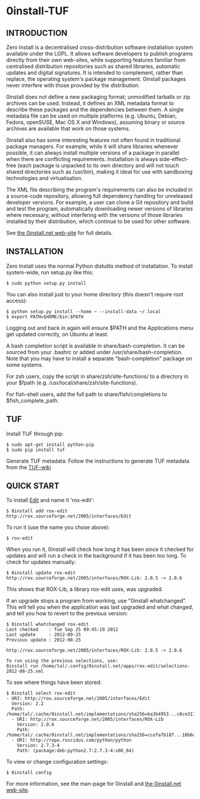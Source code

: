 0install-TUF
============

INTRODUCTION
------------

Zero Install is a decentralised cross-distribution software installation system
available under the LGPL. It allows software developers to publish programs
directly from their own web-sites, while supporting features familiar from
centralised distribution repositories such as shared libraries, automatic
updates and digital signatures. It is intended to complement, rather than
replace, the operating system's package management. 0install packages never
interfere with those provided by the distribution.

0install does not define a new packaging format; unmodified tarballs or zip
archives can be used. Instead, it defines an XML metadata format to describe
these packages and the dependencies between them. A single metadata file can be
used on multiple platforms (e.g. Ubuntu, Debian, Fedora, openSUSE, Mac OS X and
Windows), assuming binary or source archives are available that work on those
systems.

0install also has some interesting features not often found in traditional
package managers. For example, while it will share libraries whenever possible,
it can always install multiple versions of a package in parallel when there are
conflicting requirements. Installation is always side-effect-free (each package
is unpacked to its own directory and will not touch shared directories such as
/usr/bin), making it ideal for use with sandboxing technologies and
virtualisation.

The XML file describing the program's requirements can also be included in a
source-code repository, allowing full dependency handling for unreleased
developer versions. For example, a user can clone a Git repository and build
and test the program, automatically downloading newer versions of libraries
where necessary, without interfering with the versions of those libraries
installed by their distribution, which continue to be used for other software.

See [the 0install.net web-site](http://0install.net/) for full details.


INSTALLATION
------------

Zero Install uses the normal Python distutils method of installation. To
install system-wide, run setup.py like this:

    $ sudo python setup.py install

You can also install just to your home directory (this doesn't require root
access):

    $ python setup.py install --home ~ --install-data ~/.local
    $ export PATH=$HOME/bin:$PATH

Logging out and back in again will ensure $PATH and the Applications menu get
updated correctly, on Ubuntu at least.

A bash completion script is available in share/bash-completion. It can be
sourced from your .bashrc or added under /usr/share/bash-completion. Note that
you may have to install a separate "bash-completion" package on some systems.

For zsh users, copy the script in share/zsh/site-functions/ to a directory in
your $fpath (e.g. /usr/local/share/zsh/site-functions).

For fish-shell users, add the full path to share/fish/completions to
$fish_complete_path.


TUF
----

Install TUF through pip:

    $ sudo apt-get install python-pip
    $ sudo pip install tuf

Generate TUF metadata:
Follow the instructions to generate TUF metadata from the [TUF-wiki](http://theupdateframework.com/projects/project/wiki/Docs/overview)


QUICK START
-----------

To install [Edit](http://rox.sourceforge.net/2005/interfaces/Edit) and name it 'rox-edit':

    $ 0install add rox-edit http://rox.sourceforge.net/2005/interfaces/Edit

To run it (use the name you chose above):

    $ rox-edit

When you run it, 0install will check how long it has been since it checked
for updates and will run a check in the background if it has been too long.
To check for updates manually:

    $ 0install update rox-edit
    http://rox.sourceforge.net/2005/interfaces/ROX-Lib: 2.0.5 -> 2.0.6

This shows that ROX-Lib, a library rox-edit uses, was upgraded.

If an upgrade stops a program from working, use "0install whatchanged".
This will tell you when the application was last upgraded and what changed, and
tell you how to revert to the previous version:

    $ 0install whatchanged rox-edit
    Last checked    : Tue Sep 25 09:45:19 2012
    Last update     : 2012-09-25
    Previous update : 2012-08-25
    
    http://rox.sourceforge.net/2005/interfaces/ROX-Lib: 2.0.5 -> 2.0.6
    
    To run using the previous selections, use:
    0install run /home/tal/.config/0install.net/apps/rox-edit/selections-2012-08-25.xml

To see where things have been stored:

    $ 0install select rox-edit
    - URI: http://rox.sourceforge.net/2005/interfaces/Edit
      Version: 2.2
      Path: /home/tal/.cache/0install.net/implementations/sha256=ba3b4953...c8ce3177f08c926bebafcf16b9
      - URI: http://rox.sourceforge.net/2005/interfaces/ROX-Lib
        Version: 2.0.6
        Path: /home/tal/.cache/0install.net/implementations/sha256=ccefa7b187...16b6d0ad67c4df6d0c06243e
      - URI: http://repo.roscidus.com/python/python
        Version: 2.7.3-4
        Path: (package:deb:python2.7:2.7.3-4:x86_64)

To view or change configuration settings:

    $ 0install config

For more information, see the man-page for 0install and [the 0install.net web-site](http://0install.net/).


